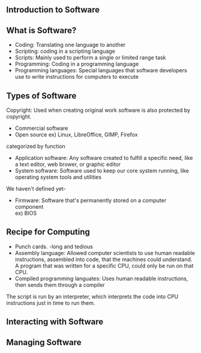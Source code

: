 Introduction to Software
------------------

<h2>What is Software?</h2>

* Coding: Translating one language to another 
* Scripting: coding in a scripting language
* Scripts: Mainly used to perform a single or limited range task
* Programming: Coding in a programming language
* Programming languages: Special languages that software developers use to write instructions for computers to execute

<h2>Types of Software</h2>
Copyright: Used when creating original work  
software is also protected by copyright.  
  
* Commercial software 
* Open source
ex) Linux, LibreOffice, GIMP, Firefox  
  
categorized by function  
* Application software: Any software created to fulfill a specific need, like a text editor, web brower, or graphic editor
* System software: Software used to keep our core system running, like operating system tools and utilities
  
We haven't defined yet-  
* Firmware: Software that's permanently stored on a computer component  
ex) BIOS

<h2>Recipe for Computing</h2>

* Punch cards. -long and tedious
* Assembly language: Allowed computer scientists to use human readable instructions, assembled into code, that the machines could understand.
A program that was written for a specific CPU, could only be run on that CPU.
* Compiled programming languates: Uses human readable instructions, then sends them through a compiler
  
The script is run by an interpreter, which interprets the code into CPU instructions just in time to run them.

Interacting with Software
---------------
<h2>Managing Software</h2>
